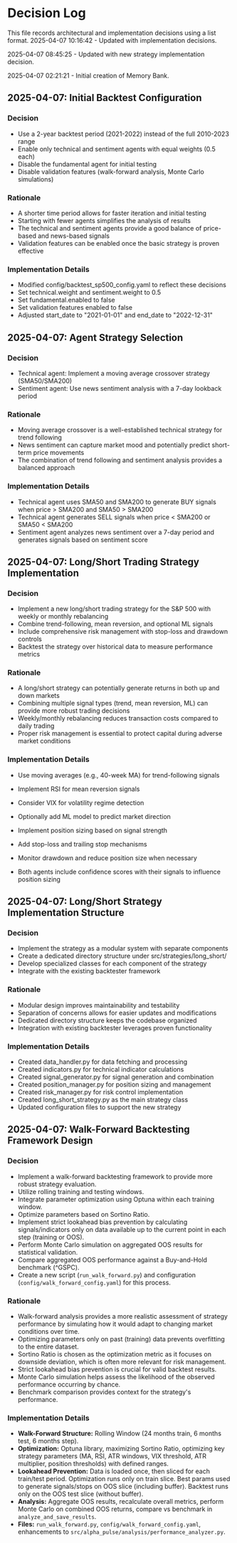 # Decision Log

This file records architectural and implementation decisions using a list format.
2025-04-07 10:16:42 - Updated with implementation decisions.

2025-04-07 08:45:25 - Updated with new strategy implementation decision.

2025-04-07 02:21:21 - Initial creation of Memory Bank.

## 2025-04-07: Initial Backtest Configuration

### Decision
* Use a 2-year backtest period (2021-2022) instead of the full 2010-2023 range
* Enable only technical and sentiment agents with equal weights (0.5 each)
* Disable the fundamental agent for initial testing
* Disable validation features (walk-forward analysis, Monte Carlo simulations)

### Rationale
* A shorter time period allows for faster iteration and initial testing
* Starting with fewer agents simplifies the analysis of results
* The technical and sentiment agents provide a good balance of price-based and news-based signals
* Validation features can be enabled once the basic strategy is proven effective

### Implementation Details
* Modified config/backtest_sp500_config.yaml to reflect these decisions
* Set technical.weight and sentiment.weight to 0.5
* Set fundamental.enabled to false
* Set validation features enabled to false
* Adjusted start_date to "2021-01-01" and end_date to "2022-12-31"

## 2025-04-07: Agent Strategy Selection

### Decision
* Technical agent: Implement a moving average crossover strategy (SMA50/SMA200)
* Sentiment agent: Use news sentiment analysis with a 7-day lookback period

### Rationale
* Moving average crossover is a well-established technical strategy for trend following
* News sentiment can capture market mood and potentially predict short-term price movements
* The combination of trend following and sentiment analysis provides a balanced approach

### Implementation Details
* Technical agent uses SMA50 and SMA200 to generate BUY signals when price > SMA200 and SMA50 > SMA200
* Technical agent generates SELL signals when price < SMA200 or SMA50 < SMA200
* Sentiment agent analyzes news sentiment over a 7-day period and generates signals based on sentiment score


## 2025-04-07: Long/Short Trading Strategy Implementation

### Decision
* Implement a new long/short trading strategy for the S&P 500 with weekly or monthly rebalancing
* Combine trend-following, mean reversion, and optional ML signals
* Include comprehensive risk management with stop-loss and drawdown controls
* Backtest the strategy over historical data to measure performance metrics

### Rationale
* A long/short strategy can potentially generate returns in both up and down markets
* Combining multiple signal types (trend, mean reversion, ML) can provide more robust trading decisions
* Weekly/monthly rebalancing reduces transaction costs compared to daily trading
* Proper risk management is essential to protect capital during adverse market conditions

### Implementation Details
* Use moving averages (e.g., 40-week MA) for trend-following signals
* Implement RSI for mean reversion signals
* Consider VIX for volatility regime detection
* Optionally add ML model to predict market direction
* Implement position sizing based on signal strength
* Add stop-loss and trailing stop mechanisms
* Monitor drawdown and reduce position size when necessary

* Both agents include confidence scores with their signals to influence position sizing


## 2025-04-07: Long/Short Strategy Implementation Structure

### Decision
* Implement the strategy as a modular system with separate components
* Create a dedicated directory structure under src/strategies/long_short/
* Develop specialized classes for each component of the strategy
* Integrate with the existing backtester framework

### Rationale
* Modular design improves maintainability and testability
* Separation of concerns allows for easier updates and modifications
* Dedicated directory structure keeps the codebase organized
* Integration with existing backtester leverages proven functionality

### Implementation Details
* Created data_handler.py for data fetching and processing
* Created indicators.py for technical indicator calculations
* Created signal_generator.py for signal generation and combination
* Created position_manager.py for position sizing and management
* Created risk_manager.py for risk control implementation
* Created long_short_strategy.py as the main strategy class
* Updated configuration files to support the new strategy



## 2025-04-07: Walk-Forward Backtesting Framework Design

### Decision
* Implement a walk-forward backtesting framework to provide more robust strategy evaluation.
* Utilize rolling training and testing windows.
* Integrate parameter optimization using Optuna within each training window.
* Optimize parameters based on Sortino Ratio.
* Implement strict lookahead bias prevention by calculating signals/indicators only on data available up to the current point in each step (training or OOS).
* Perform Monte Carlo simulation on aggregated OOS results for statistical validation.
* Compare aggregated OOS performance against a Buy-and-Hold benchmark (^GSPC).
* Create a new script (`run_walk_forward.py`) and configuration (`config/walk_forward_config.yaml`) for this process.

### Rationale
* Walk-forward analysis provides a more realistic assessment of strategy performance by simulating how it would adapt to changing market conditions over time.
* Optimizing parameters only on past (training) data prevents overfitting to the entire dataset.
* Sortino Ratio is chosen as the optimization metric as it focuses on downside deviation, which is often more relevant for risk management.
* Strict lookahead bias prevention is crucial for valid backtest results.
* Monte Carlo simulation helps assess the likelihood of the observed performance occurring by chance.
* Benchmark comparison provides context for the strategy's performance.

### Implementation Details
* **Walk-Forward Structure:** Rolling Window (24 months train, 6 months test, 6 months step).
* **Optimization:** Optuna library, maximizing Sortino Ratio, optimizing key strategy parameters (MA, RSI, ATR windows, VIX threshold, ATR multiplier, position thresholds) with defined ranges.
* **Lookahead Prevention:** Data is loaded once, then sliced for each train/test period. Optimization runs only on train slice. Best params used to generate signals/stops on OOS slice (including buffer). Backtest runs only on the OOS test slice (without buffer).
* **Analysis:** Aggregate OOS results, recalculate overall metrics, perform Monte Carlo on combined OOS returns, compare vs benchmark in `analyze_and_save_results`.
* **Files:** `run_walk_forward.py`, `config/walk_forward_config.yaml`, enhancements to `src/alpha_pulse/analysis/performance_analyzer.py`.
